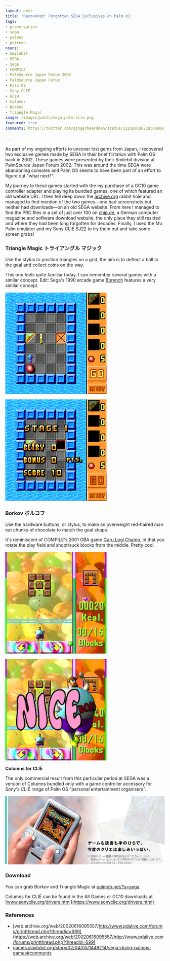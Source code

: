 ```yaml
---
layout: post
title: 'Recovered: Forgotten SEGA Exclusives on Palm OS'
tags:
- preservation
- sega
- palmos
- patreon
nouns:
- Smilebit
- SEGA
- Sega
- COMPILE
- PalmSource Japan Forum 2002
- PalmSource Japan Forum
- Palm OS
- Sony CLIÉ
- GC10
- Columns
- Borkov
- Triangle Magic
image: /images/posts/sega-palm-clie.png
featured: true
comments: https://twitter.com/gingerbeardman/status/1121001887183056897

---
```


As part of my ongoing efforts to uncover lost gems from Japan, I recovered two exclusive games made by SEGA in their brief flirtation with Palm OS back in 2002. These games were presented by their Smilebit division at PalmSource Japan Forum 2002. This was around the time SEGA were abandoning consoles and Palm OS seems to have been part of an effort to figure out "what next?".

My journey to these games started with the my purchase of a GC10 game controller adapter and playing its bundled games, one of which featured an old website URL. I then fell deep down the [archive.org](https://web.archive.org/web/20020408142525/http://pda.sega.co.jp/) rabbit hole and managed to find mention of the two games—one had screenshots but neither had downloads—on an old SEGA website. From here I managed to find the PRC files in a set of just over 100 on [chip.de](http://chip.de), a German computer magazine and software download website, the only place they still resided and where they had been long forgotten for decades. Finally, I used the Mu Palm emulator and my Sony CLIÉ SJ22 to try them out and take some screen grabs!

### Triangle Magic トライアングル マジック

Use the stylus to position triangles on a grid, the aim is to deflect a ball to the goal and collect coins on the way.

This one feels quite familiar today, I can remember several games with a similar concept. Edit: Sega's 1990 arcade game [Borench](https://www.mobygames.com/game/arcade/borench) features a very similar concept.

![PNG](/images/posts/sega-palm-triangle-magic-1.png)

![PNG](/images/posts/sega-palm-triangle-magic-2.png)

### Borkov ボルコフ

Use the hardware buttons, or stylus, to make an overweight red-haired man eat chunks of chocolate to match the goal shape.

It's reminiscent of COMPILE's 2001 GBA game [Guru Logi Champ](https://www.mobygames.com/game/guru-logi-champ), in that you rotate the play field and shoot/suck blocks from the middle. Pretty cool.

![PNG](/images/posts/sega-palm-borkov-1.png)

![PNG](/images/posts/sega-palm-borkov-2.png)

**Columns for CLIÉ**

The only commercial result from this particular period at SEGA was a version of Columns bundled only with a game controller accessory for Sony's CLIÉ range of Palm OS "personal entertainment organisers".

![PNG](/images/posts/sega-palm-clie.png)

### Download

You can grab Borkov and Triangle Magic at [palmdb.net/?s=sega](https://palmdb.net/?s=sega) 

Columns for CLIÉ can be found in the All Games or GC10 downloads at [www.sonyclie.org/drivers.html](https://www.sonyclie.org/drivers.html) 

### References

*   [web.archive.org/web/20020616095557/http://www.pdalive.com/forums/printthread.php?threadid=699](https://web.archive.org/web/20020616095557/http://www.pdalive.com/forums/printthread.php?threadid=699)
*   [games.slashdot.org/story/02/04/05/1448214/sega-doing-palmos-games#comments](https://games.slashdot.org/story/02/04/05/1448214/sega-doing-palmos-games#comments) 
